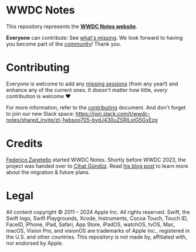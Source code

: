 # WWDC Notes

This repository represents the **[WWDC Notes website](https://wwdcnotes.com/beta)**.

**Everyone** can contribute: See [what's missing](https://wwdcnotes.com/documentation/wwdcnotes/missingnotes). We look forward to having you become part of the [community](https://wwdcnotes.com/documentation/wwdcnotes/contributors)! Thank you.

# Contributing

Everyone is welcome to add any [missing sessions](https://wwdcnotes.com/documentation/wwdcnotes/contributors) (from any year!) and enhance any of the current ones. It doesn't matter how little, _every_ contribution is welcome ❤️

For more information, refer to the [contributing](https://wwdcnotes.com/documentation/wwdcnotes/contributing) document. And don't forget to join our new Slack space:
https://join.slack.com/t/wwdc-notes/shared_invite/zt-1wbsoo705-bydJ430uZSRILstG5GxEzg

# Credits

[Federico Zanetello](https://twitter.com/zntfdr) started WWDC Notes. Shortly before WWDC 2023, the project was handed over to [Cihat Gündüz](https://twitter.com/Jeehut). Read [his blog post](https://www.fline.dev/taking-over-wwdc-notes-and-its-future/?ref=github.com) to learn more about the migration & future plans.

# Legal

All content copyright © 2011 – 2024 Apple Inc. All rights reserved.
Swift, the Swift logo, Swift Playgrounds, Xcode, Instruments, Cocoa Touch, Touch ID, FaceID, iPhone, iPad, Safari, App Store, iPadOS, watchOS, tvOS, Mac, macOS, Vision Pro, and visionOS are trademarks of Apple Inc., registered in the U.S. and other countries.
This repository is not made by, affiliated with, nor endorsed by Apple.
